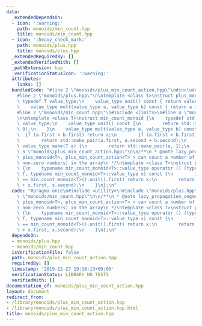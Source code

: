 ```yaml
---
data:
  _extendedDependsOn:
  - icon: ':warning:'
    path: monoids/min_count.hpp
    title: monoids/min_count.hpp
  - icon: ':heavy_check_mark:'
    path: monoids/plus.hpp
    title: monoids/plus.hpp
  _extendedRequiredBy: []
  _extendedVerifiedWith: []
  _pathExtension: hpp
  _verificationStatusIcon: ':warning:'
  attributes:
    links: []
  bundledCode: "#line 2 \"monoids/plus_min_count_action.hpp\"\n#include <utility>\n\
    #line 2 \"monoids/plus.hpp\"\n\ntemplate <class T>\nstruct plus_monoid {\n   \
    \ typedef T value_type;\n    value_type unit() const { return value_type(); }\n\
    \    value_type mult(value_type a, value_type b) const { return a + b; }\n};\n\
    #line 2 \"monoids/min_count.hpp\"\n#include <limits>\n#line 4 \"monoids/min_count.hpp\"\
    \n\ntemplate <class T>\nstruct min_count_monoid {\n    typedef std::pair<T, int>\
    \ value_type;\n    value_type unit() const {\n        return std::make_pair(std::numeric_limits<T>::max(),\
    \ 0);\n    }\n    value_type mult(value_type a, value_type b) const {\n      \
    \  if (a.first < b.first) return a;\n        if (a.first > b.first) return b;\n\
    \        return std::make_pair(a.first, a.second + b.second);\n    }\n    static\
    \ value_type make(T a) {\n        return std::make_pair(a, 1);\n    }\n};\n#line\
    \ 5 \"monoids/plus_min_count_action.hpp\"\n\n/**\n * @note lazy_propagation_segment_tree<min_count_monoid<T>,\
    \ plus_monoid<T>, plus_min_count_action<T> > can count a number of zeros (or,\
    \ non-zero numbers) in the array\n */\ntemplate <class T>\nstruct plus_min_count_action\
    \ {\n    typename min_count_monoid<T>::value_type operator () (typename plus_monoid<T>::value_type\
    \ f, typename min_count_monoid<T>::value_type x) const {\n        if (x.first\
    \ == min_count_monoid<T>().unit().first) return x;\n        return std::make_pair(f\
    \ + x.first, x.second);\n    }\n};\n"
  code: "#pragma once\n#include <utility>\n#include \"monoids/plus.hpp\"\n#include\
    \ \"monoids/min_count.hpp\"\n\n/**\n * @note lazy_propagation_segment_tree<min_count_monoid<T>,\
    \ plus_monoid<T>, plus_min_count_action<T> > can count a number of zeros (or,\
    \ non-zero numbers) in the array\n */\ntemplate <class T>\nstruct plus_min_count_action\
    \ {\n    typename min_count_monoid<T>::value_type operator () (typename plus_monoid<T>::value_type\
    \ f, typename min_count_monoid<T>::value_type x) const {\n        if (x.first\
    \ == min_count_monoid<T>().unit().first) return x;\n        return std::make_pair(f\
    \ + x.first, x.second);\n    }\n};\n"
  dependsOn:
  - monoids/plus.hpp
  - monoids/min_count.hpp
  isVerificationFile: false
  path: monoids/plus_min_count_action.hpp
  requiredBy: []
  timestamp: '2019-12-27 19:16:13+09:00'
  verificationStatus: LIBRARY_NO_TESTS
  verifiedWith: []
documentation_of: monoids/plus_min_count_action.hpp
layout: document
redirect_from:
- /library/monoids/plus_min_count_action.hpp
- /library/monoids/plus_min_count_action.hpp.html
title: monoids/plus_min_count_action.hpp
---
```


